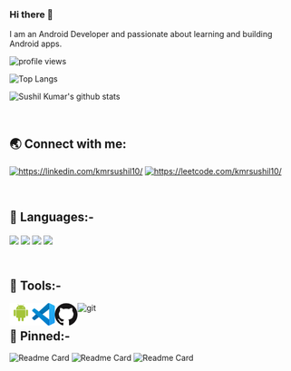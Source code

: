 ### Hi there 👋

I am an Android Developer and passionate about learning and building Android apps.

![profile views](https://komarev.com/ghpvc/?username=kumarsushil10&color=blue)

![Top Langs](https://github-readme-stats.vercel.app/api/top-langs/?username=kumarsushil10\&layout=donut\&theme=radical)

![Sushil Kumar's github stats](https://github-readme-stats.vercel.app/api?username=kumarsushil10\&rank_icon=github\&hide=issues\&show_icons=true\&theme=radical)

<br>

## :earth_asia: Connect with me:
<a href="https://linkedin.com/in/kmrsushil10"><img height=30 align="center" boder-radius=50  alt="https://linkedin.com/kmrsushil10/" src="https://img.shields.io/badge/LinkedIn-3670A0?style=for-the-badge&logo=linkedIn&logoColor=white" /></a>
<a href="https://leetcode.com/kmrsushil10/"><img height=30 align="center"  alt="https://leetcode.com/kmrsushil10/" src="https://img.shields.io/badge/leetcode-FFFFFF?style=for-the-badge&logo=leetcode&logoColor=red" /></a>

<br>

## :rocket: Languages:-
<a href="https://docs.oracle.com/en/java/"><img height=30 align="center" src="https://img.shields.io/badge/Java-B125EA?style=for-the-badge&logo=Java&logoColor=f34de4" /></a>
<a href="https://kotlinlang.org/docs/home.html"><img height=30 align="center" src="https://img.shields.io/badge/Kotlin-E24462?style=for-the-badge&logo=kotlin&logoColor=3670A0" /></a>
<a href="https://docs.python.org/3/"><img height=30 align="center" src="https://img.shields.io/badge/Python-3670A0?style=for-the-badge&logo=python&logoColor=ffdd54" /></a>
<a href="https://devdocs.io/cpp/"><img height=30 align="center" src="https://img.shields.io/badge/C++-000000?style=for-the-badge&logo=C&logoColor=red" /></a>

<br>

## :rocket: Tools:-
<img align="left"  alt="android" width="40" height="40" src="https://raw.githubusercontent.com/devicons/devicon/master/icons/android/android-original-wordmark.svg"/>
<img align="left" alt="Visual Studio Code" width="40" height="40" src="https://raw.githubusercontent.com/github/explore/80688e429a7d4ef2fca1e82350fe8e3517d3494d/topics/visual-studio-code/visual-studio-code.png" />
<img align="left" alt="GitHub" width="40" height="40" src="https://raw.githubusercontent.com/github/explore/78df643247d429f6cc873026c0622819ad797942/topics/github/github.png" />
<img align="left"  alt="git" width="40" height="40" src="https://www.vectorlogo.zone/logos/git-scm/git-scm-icon.svg"/>




<br>

## :rocket: Pinned:-
![Readme Card](https://github-readme-stats.vercel.app/api/pin/?username=kumarsushil10\&repo=journal-note)
![Readme Card](https://github-readme-stats.vercel.app/api/pin/?username=kumarsushil10\&repo=social-and-shopping-ui-android)
![Readme Card](https://github-readme-stats.vercel.app/api/pin/?username=JunkieLabs\&repo=android-3d-ads-template)

  
